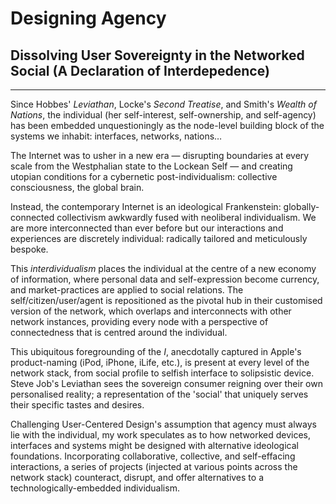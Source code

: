 # Designing Agency
## Dissolving User Sovereignty in the Networked Social (A Declaration of Interdepedence)

- - -

Since Hobbes' *Leviathan*, Locke's *Second Treatise*, and Smith's *Wealth of Nations*, the individual (her self-interest, self-ownership, and self-agency) has been embedded unquestioningly as the node-level building block of the systems we inhabit: interfaces, networks, nations…

The Internet was to usher in a new era — disrupting boundaries at every scale from the Westphalian state to the Lockean Self — and creating utopian conditions for a cybernetic post-individualism: collective consciousness, the global brain. 

Instead, the contemporary Internet is an ideological Frankenstein: globally-connected collectivism awkwardly fused with neoliberal individualism. We are more interconnected than ever before but our interactions and experiences are discretely individual: radically tailored and meticulously bespoke.

This *interdividualism* places the individual at the centre of a new economy of information, where personal data and self-expression become currency, and market-practices are applied to social relations. The self/citizen/user/agent is repositioned as the pivotal hub in their customised version of the network, which overlaps and interconnects with other network instances, providing every node with a perspective of connectedness that is centred around the individual.

This ubiquitous foregrounding of the *I*, anecdotally captured in Apple's product-naming (iPod, iPhone, iLife, etc.), is present at every level of the network stack, from social profile to selfish interface to solipsistic device. Steve Job's Leviathan sees the sovereign consumer reigning over their own personalised reality; a representation of the 'social' that uniquely serves their specific tastes and desires.

Challenging User-Centered Design's assumption that agency must always lie with the individual, my work speculates as to how networked devices, interfaces and systems might be designed with alternative ideological foundations. Incorporating collaborative, collective, and self-effacing interactions, a series of projects (injected at various points across the network stack) counteract, disrupt, and offer alternatives to a technologically-embedded individualism.